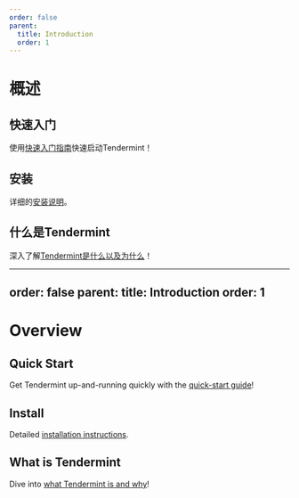 ```yaml
---
order: false
parent:
  title: Introduction
  order: 1
---
```


# 概述

## 快速入门

使用[快速入门指南](./quick-start.md)快速启动Tendermint！

## 安装

详细的[安装说明](./install.md)。

## 什么是Tendermint

深入了解[Tendermint是什么以及为什么](./what-is-tendermint.md)！


---
order: false
parent:
  title: Introduction
  order: 1
---

# Overview

## Quick Start

Get Tendermint up-and-running quickly with the [quick-start guide](./quick-start.md)!

## Install

Detailed [installation instructions](./install.md).

## What is Tendermint

Dive into [what Tendermint is and why](./what-is-tendermint.md)!
